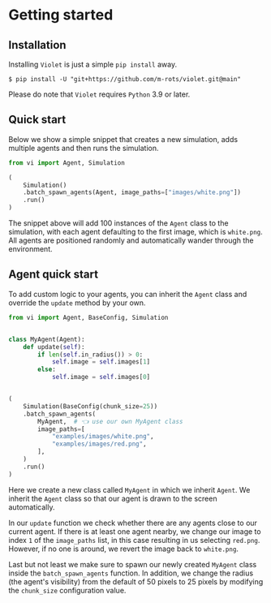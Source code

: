 # Getting started

## Installation

Installing `Violet` is just a simple `pip install` away.

```shell
$ pip install -U "git+https://github.com/m-rots/violet.git@main"
```

Please do note that `Violet` requires `Python` 3.9 or later.

## Quick start

Below we show a simple snippet that creates a new simulation, adds multiple agents and then runs the simulation.

```python
from vi import Agent, Simulation

(
    Simulation()
    .batch_spawn_agents(Agent, image_paths=["images/white.png"])
    .run()
)
```

The snippet above will add 100 instances of the `Agent` class to the simulation,
with each agent defaulting to the first image, which is `white.png`.
All agents are positioned randomly and automatically wander through the environment.

## Agent quick start

To add custom logic to your agents, you can inherit the `Agent` class and override the `update` method by your own.

```python
from vi import Agent, BaseConfig, Simulation


class MyAgent(Agent):
    def update(self):
        if len(self.in_radius()) > 0:
            self.image = self.images[1]
        else:
            self.image = self.images[0]


(
    Simulation(BaseConfig(chunk_size=25))
    .batch_spawn_agents(
        MyAgent,  # 👈 use our own MyAgent class
        image_paths=[
            "examples/images/white.png",
            "examples/images/red.png",
        ],
    )
    .run()
)
```

Here we create a new class called `MyAgent` in which we inherit `Agent`.
We inherit the `Agent` class so that our agent is drawn to the screen automatically.

In our `update` function we check whether there are any agents close to our current agent.
If there is at least one agent nearby, we change our image to index `1` of the `image_paths` list, in this case resulting in us selecting `red.png`.
However, if no one is around, we revert the image back to `white.png`.

Last but not least we make sure to spawn our newly created `MyAgent` class inside the `batch_spawn_agents` function.
In addition, we change the radius (the agent's visibility) from the default of 50 pixels to 25 pixels by modifying the `chunk_size` configuration value.
